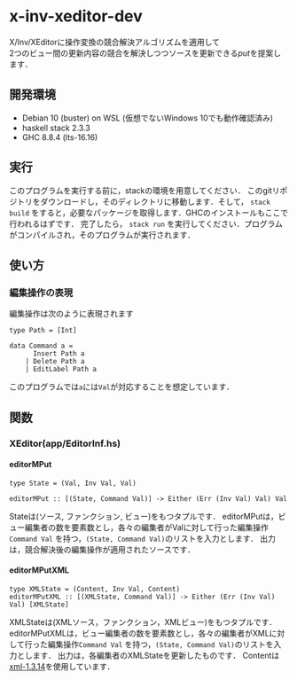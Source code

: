 # x-inv-xeditor-dev
X/Inv/XEditorに操作変換の競合解決アルゴリズムを適用して  
2つのビュー間の更新内容の競合を解決しつつソースを更新できる$put$を提案します．

## 開発環境
* Debian 10 (buster) on WSL (仮想でないWindows 10でも動作確認済み)
* haskell stack 2.3.3
* GHC 8.8.4 (lts-16.16)

## 実行
このプログラムを実行する前に，stackの環境を用意してください．
このgitリポジトリをダウンロードし，そのディレクトリに移動します．そして，
`stack build`
をすると，必要なパッケージを取得します．GHCのインストールもここで行われるはずです．
完了したら，
`stack run`
を実行してください．プログラムがコンパイルされ，そのプログラムが実行されます．

## 使い方
### 編集操作の表現
編集操作は次のように表現されます
```
type Path = [Int]

data Command a =
      Insert Path a
	| Delete Path a
	| EditLabel Path a
```
このプログラムでは`a`には`Val`が対応することを想定しています．


## 関数
### XEditor(app/EditorInf.hs)
#### editorMPut
```
type State = (Val, Inv Val, Val)

editorMPut :: [(State, Command Val)] -> Either (Err (Inv Val) Val) Val
```
Stateは(ソース, ファンクション, ビュー)をもつタプルです．
editorMPutは，ビュー編集者の数を要素数とし，各々の編集者がValに対して行った編集操作`Command Val`
を持つ，`(State, Command Val)`のリストを入力とします．
出力は，競合解決後の編集操作が適用されたソースです．

#### editorMPutXML
```
type XMLState = (Content, Inv Val, Content)
editorMPutXML :: [(XMLState, Command Val)] -> Either (Err (Inv Val) Val) [XMLState]
```
XMLStateは(XMLソース，ファンクション，XMLビュー)をもつタプルです．
editorMPutXMLは，ビュー編集者の数を要素数とし，各々の編集者がXMLに対して行った編集操作`Command Val`
を持つ，`(State, Command Val)`のリストを入力とします．
出力は，各編集者のXMLStateを更新したものです．
Contentは[xml-1.3.14](https://hackage.haskell.org/package/xml-1.3.14)を使用しています．
